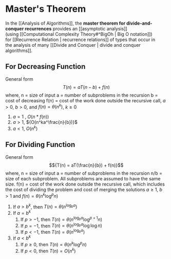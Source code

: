 # Master's Theorem 
In the [[Analysis of Algorithms]], the **master theorem for divide-and-conquer recurrences** provides an [[asymptotic analysis]] (using [[Computational Complexity Theory#^BigOh | Big O notation]]) for [[Recurrence Relation | recurrence relations]] of types that occur in the analysis of many [[Divide and Conquer | divide and conquer algorithms]].

## For Decreasing Function
General form
$${T(n) = aT(n-b) + f(n)}$$
where,
n = size of input
a = number of subproblems in the recursion
b = cost of decreasing
f(n) = cost of the work done outside the recursive call, 
${a > 0}$, ${b > 0}$, and ${f(n) = \theta(n^k)}$, ${k ≥ 0}$
1.  ${a = 1}$ , ${O(n*f(n))}$
2. ${a > 1}$, ${O(n^ka^\frac{n}{b})}$
3. ${a<1}$, ${O(n^k)}$

## For Dividing Function
General form
$${T(n) = aT(\frac{n}{b}) + f(n)}$$
where,
n = size of input
a = number of subproblems in the recursion
n/b = size of each subproblem. All subproblems are assumed 
     to have the same size.
f(n) = cost of the work done outside the recursive call, 
      which includes the cost of dividing the problem and
      cost of merging the solutions
${a ≥ 1}$, ${b > 1}$ and ${f(n) = \theta(n^k\log^p{n})}$
1. If ${a>b^k}$, then ${T(n)=\theta(n^{\log_{b}{a}})}$
2. If ${a=b^k}$
	1. If ${p>-1}$, then ${T(n)=\theta(n^{\log_{b}{a}}\log^{p+1}{n})}$
	2. If ${p=-1}$, then ${T(n)=\theta(n^{\log_{b}{a}}\log{\log{n}})}$
	3. If ${p<-1}$, then ${T(n)=\theta(n^{\log_{b}{a}})}$
3. If ${a<b^k}$
	1. If ${p ≥ 0}$, then ${T(n)=\theta(n^k\log^pn)}$
	2. If ${p < 0}$, then ${T(n)=O(n^k)}$


